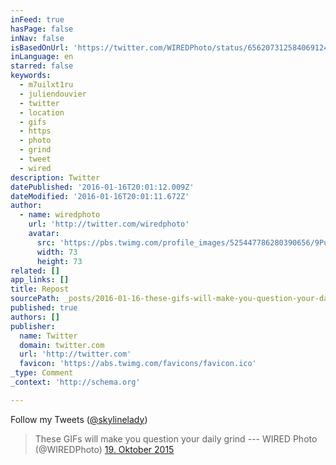 ```yaml
---
inFeed: true
hasPage: false
inNav: false
isBasedOnUrl: 'https://twitter.com/WIREDPhoto/status/656207312584069124'
inLanguage: en
starred: false
keywords:
  - m7uilxt1ru
  - juliendouvier
  - twitter
  - location
  - gifs
  - https
  - photo
  - grind
  - tweet
  - wired
description: Twitter
datePublished: '2016-01-16T20:01:12.009Z'
dateModified: '2016-01-16T20:01:11.672Z'
author:
  - name: wiredphoto
    url: 'http://twitter.com/wiredphoto'
    avatar:
      src: 'https://pbs.twimg.com/profile_images/525447786280390656/9PuIeue1_bigger.jpeg'
      width: 73
      height: 73
related: []
app_links: []
title: Repost
sourcePath: _posts/2016-01-16-these-gifs-will-make-you-question-your-daily-grind-httpwr.md
published: true
authors: []
publisher:
  name: Twitter
  domain: twitter.com
  url: 'http://twitter.com'
  favicon: 'https://abs.twimg.com/favicons/favicon.ico'
_type: Comment
_context: 'http://schema.org'

---
```

Follow my  Tweets ([@skylinelady][0])

> These GIFs will make you question your daily grind --- WIRED Photo (@WIREDPhoto) [19\. Oktober 2015][1]



[0]: https://twitter.com/skylinelady
[1]: https://twitter.com/WIREDPhoto/status/656207312584069124